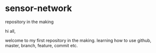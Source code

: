 # sensor-network
repository in the making

hi all,

welcome to my first repository in the making. learning how to use github, master, branch, feature, commit etc.

